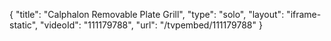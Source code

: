 {
    "title": "Calphalon Removable Plate Grill",
    "type": "solo",
    "layout": "iframe-static",
    "videoId": "111179788",
    "url": "\/tvpembed\/111179788"
}